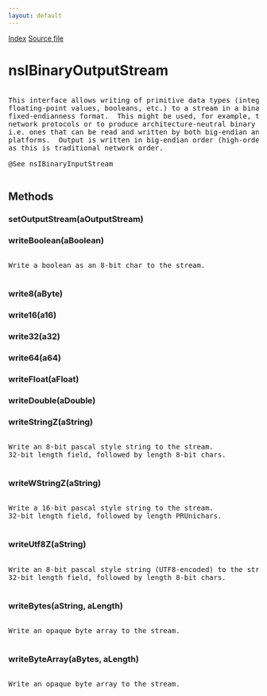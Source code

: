 ```yaml
---
layout: default
---
```

<div id='links'><a href="../index.html">Index</a>
<a href="http://dxr.mozilla.org/mozilla-central/source/xpcom/io/nsIBinaryOutputStream.idl">Source file</a>
</div>

# nsIBinaryOutputStream #
<pre>  
This interface allows writing of primitive data types (integers,  
floating-point values, booleans, etc.) to a stream in a binary, untagged,  
fixed-endianness format.  This might be used, for example, to implement  
network protocols or to produce architecture-neutral binary disk files,  
i.e. ones that can be read and written by both big-endian and little-endian  
platforms.  Output is written in big-endian order (high-order byte first),  
as this is traditional network order.  
  
@See nsIBinaryInputStream  
  
</pre>
## Methods ##

### setOutputStream(aOutputStream) ###

### writeBoolean(aBoolean) ###
<pre>  
Write a boolean as an 8-bit char to the stream.  
  
</pre>
### write8(aByte) ###

### write16(a16) ###

### write32(a32) ###

### write64(a64) ###

### writeFloat(aFloat) ###

### writeDouble(aDouble) ###

### writeStringZ(aString) ###
<pre>  
Write an 8-bit pascal style string to the stream.  
32-bit length field, followed by length 8-bit chars.  
  
</pre>
### writeWStringZ(aString) ###
<pre>  
Write a 16-bit pascal style string to the stream.  
32-bit length field, followed by length PRUnichars.  
  
</pre>
### writeUtf8Z(aString) ###
<pre>  
Write an 8-bit pascal style string (UTF8-encoded) to the stream.  
32-bit length field, followed by length 8-bit chars.  
  
</pre>
### writeBytes(aString, aLength) ###
<pre>  
Write an opaque byte array to the stream.  
  
</pre>
### writeByteArray(aBytes, aLength) ###
<pre>  
Write an opaque byte array to the stream.  
  
</pre>